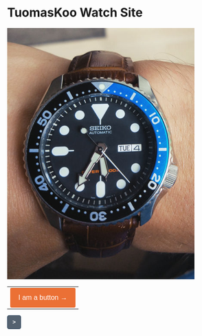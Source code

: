 #  TuomasKoo Watch Site

![image](https://github.com/TuomasKoo/TuomasKoo.github.io/blob/master/Files/Seiko%207s26-0020_1.jpg)

<table width="100%" border="0" cellspacing="0" cellpadding="0">
  <tr>
    <td>
      <div>
        <!--[if mso]>
          <v:roundrect xmlns:v="urn:schemas-microsoft-com:vml" xmlns:w="urn:schemas-microsoft-com:office:word" href="http://litmus.com" style="height:36px;v-text-anchor:middle;width:150px;" arcsize="5%" strokecolor="#EB7035" fillcolor="#EB7035">
            <w:anchorlock/>
            <center style="color:#ffffff;font-family:Helvetica, Arial,sans-serif;font-size:16px;">I am a button &rarr;</center>
          </v:roundrect>
        <![endif]-->
        <a href="http://buttons.cm" style="background-color:#EB7035;border:1px solid #EB7035;border-radius:3px;color:#ffffff;display:inline-block;font-family:sans-serif;font-size:16px;line-height:44px;text-align:center;text-decoration:none;width:150px;-webkit-text-size-adjust:none;mso-hide:all;">I am a button &rarr;</a>
      </div>
    </td>
  </tr>
</table>
<div><!--[if mso]>
  <v:roundrect xmlns:v="urn:schemas-microsoft-com:vml" xmlns:w="urn:schemas-microsoft-com:office:word" href="TuomasKoo/TuomasKoo.github.io" style="height:30px;v-text-anchor:middle;width:30px;" arcsize="14%" strokecolor="#1e3650" fill="t">
    <v:fill type="tile" src="TuomasKoo.github.io/UI/Button_R.png" color="#556270" />
    <w:anchorlock/>
    <center style="color:#ffffff;font-family:sans-serif;font-size:13px;font-weight:bold;">></center>
  </v:roundrect>
<![endif]--><a href="TuomasKoo/TuomasKoo.github.io"
style="background-color:#556270;background-image:url(TuomasKoo.github.io/UI/Button_R.png);border:1px solid #1e3650;border-radius:4px;color:#ffffff;display:inline-block;font-family:sans-serif;font-size:13px;font-weight:bold;line-height:30px;text-align:center;text-decoration:none;width:30px;-webkit-text-size-adjust:none;mso-hide:all;">></a></div>
